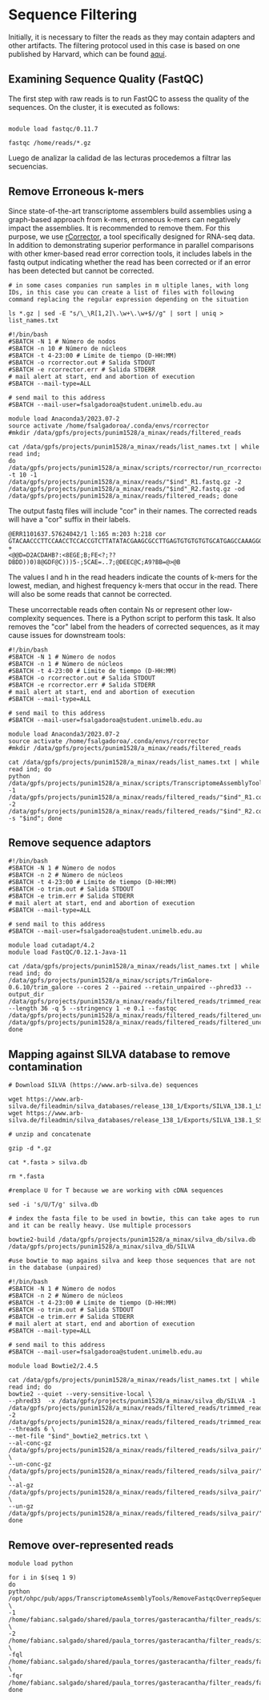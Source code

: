 # Sequence Filtering

Initially, it is necessary to filter the reads as they may contain adapters and other artifacts. The filtering protocol used in this case is based on one published by Harvard, which can be found [aqui](https://github.com/harvardinformatics/TranscriptomeAssemblyTools).

## Examining Sequence Quality (FastQC)
The first step with raw reads is to run FastQC to assess the quality of the sequences. On the cluster, it is executed as follows:

```

module load fastqc/0.11.7

fastqc /home/reads/*.gz
```

Luego de analizar la calidad de las lecturas procedemos a filtrar las secuencias.

## Remove Erroneous k-mers

Since state-of-the-art transcriptome assemblers build assemblies using a graph-based approach from k-mers, erroneous k-mers can negatively impact the assemblies. It is recommended to remove them. For this purpose, we use [rCorrector](https://github.com/mourisl/Rcorrector), a tool specifically designed for RNA-seq data. In addition to demonstrating superior performance in parallel comparisons with other kmer-based read error correction tools, it includes labels in the fastq output indicating whether the read has been corrected or if an error has been detected but cannot be corrected.

```
# in some cases companies run samples in m ultiple lanes, with long IDs, in this case you can create a list of files with following command replacing the regular expression depending on the situation

ls *.gz | sed -E "s/\_\R[1,2]\.\w+\.\w+$//g" | sort | uniq > list_names.txt

#!/bin/bash
#SBATCH -N 1 # Número de nodos
#SBATCH -n 10 # Número de núcleos
#SBATCH -t 4-23:00 # Límite de tiempo (D-HH:MM)
#SBATCH -o rcorrector.out # Salida STDOUT
#SBATCH -e rcorrector.err # Salida STDERR
# mail alert at start, end and abortion of execution
#SBATCH --mail-type=ALL

# send mail to this address
#SBATCH --mail-user=fsalgadoroa@student.unimelb.edu.au

module load Anaconda3/2023.07-2
source activate /home/fsalgadoroa/.conda/envs/rcorrector
#mkdir /data/gpfs/projects/punim1528/a_minax/reads/filtered_reads

cat /data/gpfs/projects/punim1528/a_minax/reads/list_names.txt | while read ind;
do
/data/gpfs/projects/punim1528/a_minax/scripts/rcorrector/run_rcorrector.pl -t 10 -1 /data/gpfs/projects/punim1528/a_minax/reads/"$ind"_R1.fastq.gz -2 /data/gpfs/projects/punim1528/a_minax/reads/"$ind"_R2.fastq.gz -od /data/gpfs/projects/punim1528/a_minax/reads/filtered_reads; done
```

The output fastq files will include "cor" in their names. The corrected reads will have a "cor" suffix in their labels.

```
@ERR1101637.57624042/1 l:165 m:203 h:218 cor
GTACAACCCTTCCAACCTCCACCGTCTTATATACGAAGCGCCTTGAGTGTGTGTGTGCATGAGCCAAAGGGAATACCG
+
<@@D=D2ACDAHB?:<8EGE;B;FE<?;??DBDD))0)8@GDF@C)))5-;5CAE=..7;@DEEC@C;A9?BB=@>@B
```
The values l and h in the read headers indicate the counts of k-mers for the lowest, median, and highest frequency k-mers that occur in the read. There will also be some reads that cannot be corrected.

These uncorrectable reads often contain Ns or represent other low-complexity sequences. There is a Python script to perform this task. It also removes the "cor" label from the headers of corrected sequences, as it may cause issues for downstream tools:

```
#!/bin/bash
#SBATCH -N 1 # Número de nodos
#SBATCH -n 1 # Número de núcleos
#SBATCH -t 4-23:00 # Límite de tiempo (D-HH:MM)
#SBATCH -o rcorrector.out # Salida STDOUT
#SBATCH -e rcorrector.err # Salida STDERR
# mail alert at start, end and abortion of execution
#SBATCH --mail-type=ALL

# send mail to this address
#SBATCH --mail-user=fsalgadoroa@student.unimelb.edu.au

module load Anaconda3/2023.07-2
source activate /home/fsalgadoroa/.conda/envs/rcorrector
#mkdir /data/gpfs/projects/punim1528/a_minax/reads/filtered_reads

cat /data/gpfs/projects/punim1528/a_minax/reads/list_names.txt | while read ind; do
python /data/gpfs/projects/punim1528/a_minax/scripts/TranscriptomeAssemblyTools/utilities/FilterUncorrectabledPEfastq.py -1 /data/gpfs/projects/punim1528/a_minax/reads/filtered_reads/"$ind"_R1.cor.fq.gz -2 /data/gpfs/projects/punim1528/a_minax/reads/filtered_reads/"$ind"_R2.cor.fq.gz -s "$ind"; done

```

## Remove sequence adaptors

```
#!/bin/bash
#SBATCH -N 1 # Número de nodos
#SBATCH -n 2 # Número de núcleos
#SBATCH -t 4-23:00 # Límite de tiempo (D-HH:MM)
#SBATCH -o trim.out # Salida STDOUT
#SBATCH -e trim.err # Salida STDERR
# mail alert at start, end and abortion of execution
#SBATCH --mail-type=ALL

# send mail to this address
#SBATCH --mail-user=fsalgadoroa@student.unimelb.edu.au

module load cutadapt/4.2
module load FastQC/0.12.1-Java-11

cat /data/gpfs/projects/punim1528/a_minax/reads/list_names.txt | while read ind; do
/data/gpfs/projects/punim1528/a_minax/scripts/TrimGalore-0.6.10/trim_galore --cores 2 --paired --retain_unpaired --phred33 --output_dir /data/gpfs/projects/punim1528/a_minax/reads/filtered_reads/trimmed_reads --length 36 -q 5 --stringency 1 -e 0.1 --fastqc /data/gpfs/projects/punim1528/a_minax/reads/filtered_reads/filtered_uncorrectable/unfixrm_"$ind"_R1.cor.fq.gz /data/gpfs/projects/punim1528/a_minax/reads/filtered_reads/filtered_uncorrectable/unfixrm_"$ind"_R2.cor.fq.gz; done
```
## Mapping against SILVA database to remove contamination 

```
# Download SILVA (https://www.arb-silva.de) sequences 

wget https://www.arb-silva.de/fileadmin/silva_databases/release_138_1/Exports/SILVA_138.1_LSUParc_tax_silva.fasta.gz
wget https://www.arb-silva.de/fileadmin/silva_databases/release_138_1/Exports/SILVA_138.1_SSUParc_tax_silva.fasta.gz

# unzip and concatenate 

gzip -d *.gz

cat *.fasta > silva.db

rm *.fasta

#remplace U for T because we are working with cDNA sequences

sed -i 's/U/T/g' silva.db

# index the fasta file to be used in bowtie, this can take ages to run and it can be really heavy. Use multiple processors

bowtie2-build /data/gpfs/projects/punim1528/a_minax/silva_db/silva.db /data/gpfs/projects/punim1528/a_minax/silva_db/SILVA

#use bowtie to map agains silva and keep those sequences that are not in the database (unpaired) 

#!/bin/bash
#SBATCH -N 1 # Número de nodos
#SBATCH -n 2 # Número de núcleos
#SBATCH -t 4-23:00 # Límite de tiempo (D-HH:MM)
#SBATCH -o trim.out # Salida STDOUT
#SBATCH -e trim.err # Salida STDERR
# mail alert at start, end and abortion of execution
#SBATCH --mail-type=ALL

# send mail to this address
#SBATCH --mail-user=fsalgadoroa@student.unimelb.edu.au

module load Bowtie2/2.4.5

cat /data/gpfs/projects/punim1528/a_minax/reads/list_names.txt | while read ind; do
bowtie2 --quiet --very-sensitive-local \
--phred33  -x /data/gpfs/projects/punim1528/a_minax/silva_db/SILVA -1 /data/gpfs/projects/punim1528/a_minax/reads/filtered_reads/trimmed_reads/unfixrm_"$ind"_R1.cor_val_1.fq.gz -2 /data/gpfs/projects/punim1528/a_minax/reads/filtered_reads/trimmed_reads/unfixrm_"$ind"_R2.cor_val_2.fq.gz --threads 6 \
--met-file "$ind"_bowtie2_metrics.txt \
--al-conc-gz /data/gpfs/projects/punim1528/a_minax/reads/filtered_reads/silva_pair/"$ind"_blacklist_paired_aligned.fq.gz \
--un-conc-gz /data/gpfs/projects/punim1528/a_minax/reads/filtered_reads/silva_pair/"$ind"_blacklist_paired_unaligned.fq.gz  \
--al-gz /data/gpfs/projects/punim1528/a_minax/reads/filtered_reads/silva_pair/"$ind"_blacklist_unpaired_aligned.fq.gz \
--un-gz /data/gpfs/projects/punim1528/a_minax/reads/filtered_reads/silva_pair/"$ind"_blacklist_unpaired_unaligned.fq.gz;
done
```

## Remove over-represented reads



```
module load python

for i in $(seq 1 9)
do
python /opt/ohpc/pub/apps/TranscriptomeAssemblyTools/RemoveFastqcOverrepSequenceReads.py \
-1 /home/fabianc.salgado/shared/paula_torres/gasteracantha/filter_reads/silva/reads_assembly/blacklist_paired_unaligned_PTUR00$i.fq.1.gz \
-2 /home/fabianc.salgado/shared/paula_torres/gasteracantha/filter_reads/silva/reads_assembly/blacklist_paired_unaligned_PTUR00$i.fq.2.gz \
-fql /home/fabianc.salgado/shared/paula_torres/gasteracantha/filter_reads/fastqc/fastqc_files/PTUR00"$i"_fastqc_data_1.txt \
-fqr /home/fabianc.salgado/shared/paula_torres/gasteracantha/filter_reads/fastqc/fastqc_files/PTUR00"$i"_fastqc_data_2.txt
done
```


